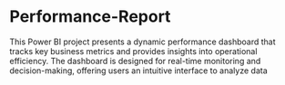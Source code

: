 # Performance-Report
This Power BI project presents a dynamic performance dashboard that tracks key business metrics and provides insights into operational efficiency. The dashboard is designed for real-time monitoring and decision-making, offering users an intuitive interface to analyze data
